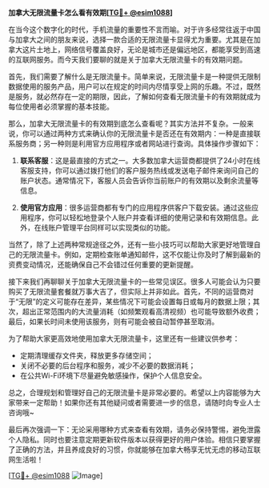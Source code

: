 **加拿大无限流量卡怎么看有效期[[TG💪+ @esim1088](https://t.me/s/esim1088)]**

在当今这个数字化的时代，手机流量的重要性不言而喻。对于许多经常往返于中国与加拿大之间的朋友来说，选择一款合适的无限流量卡显得尤为重要。尤其是在加拿大这片土地上，网络信号覆盖良好，无论是城市还是偏远地区，都能享受到高速的互联网服务。而今天我们要聊的就是关于加拿大无限流量卡的有效期问题。

首先，我们需要了解什么是无限流量卡。简单来说，无限流量卡是一种提供无限制数据使用的服务产品，用户可以在规定的时间内尽情享受上网的乐趣。不过，既然是服务，就必然存在一定的期限，因此，了解如何查看无限流量卡的有效期就成为每位使用者必须掌握的基本技能。

那么，加拿大无限流量卡的有效期到底怎么查看呢？其实方法并不复杂。一般来说，你可以通过两种方式来确认你的无限流量卡是否还在有效期内：一种是直接联系服务商；另一种则是利用官方应用程序或者网站进行查询。具体操作步骤如下：

1. **联系客服**：这是最直接的方式之一。大多数加拿大运营商都提供了24小时在线客服支持，你可以通过拨打他们的客户服务热线或发送电子邮件来询问自己的账户状态。通常情况下，客服人员会告诉你当前账户的有效期以及剩余流量等信息。

2. **使用官方应用**：很多运营商都有专门的应用程序供客户下载安装。通过这些应用程序，你可以轻松地登录个人账户并查看详细的使用记录和有效期信息。此外，在线账户管理平台同样可以实现类似的功能。

当然了，除了上述两种常规途径之外，还有一些小技巧可以帮助大家更好地管理自己的无限流量卡。例如，定期检查账单通知邮件，这不仅能让你及时了解到最新的资费变动情况，还能确保自己不会错过任何重要的更新提醒。

接下来我们再聊聊关于加拿大无限流量卡的一些常见误区。很多人可能会认为只要购买了无限流量套餐就万事大吉了，但实际上并非如此。首先，不同的运营商对于“无限”的定义可能存在差异，某些情况下可能会设置每日或每月的数据上限；其次，超出正常范围内的大流量消耗（如频繁观看高清视频）也可能导致额外收费；最后，如果长时间未使用该服务，则有可能会被自动暂停甚至取消。

为了帮助大家更高效地使用加拿大无限流量卡，这里还有一些建议供参考：
- 定期清理缓存文件夹，释放更多存储空间；
- 关闭不必要的后台程序和服务，减少不必要的数据消耗；
- 在公共Wi-Fi环境下尽量避免敏感操作，保护个人信息安全。

总之，合理规划和管理好自己的无限流量卡是非常必要的。希望以上内容能够为大家带来一定帮助！如果你还有其他疑问或者需要进一步的信息，请随时向专业人士咨询哦~

最后再次强调一下：无论采用哪种方式来查看有效期，请务必保持警惕，避免泄露个人隐私。同时也要注意定期更新软件版本以获得更好的用户体验。相信只要掌握了正确的方法，并且养成良好的习惯，你就能够在加拿大畅享无忧无虑的移动互联网生活啦！

[[TG💪+ @esim1088](https://t.me/s/esim1088) ![Image](https://i.postimg.cc/4NQfJmqS/Snipaste-2025-05-13-00-14-12.png)]